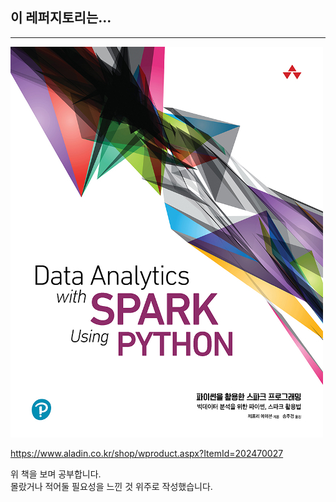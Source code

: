 ## 이 레퍼지토리는...
---
<img src='k442635859_1.jpg'>  

https://www.aladin.co.kr/shop/wproduct.aspx?ItemId=202470027  

위 책을 보며 공부합니다.  
몰랐거나 적어둘 필요성을 느낀 것 위주로 작성했습니다.